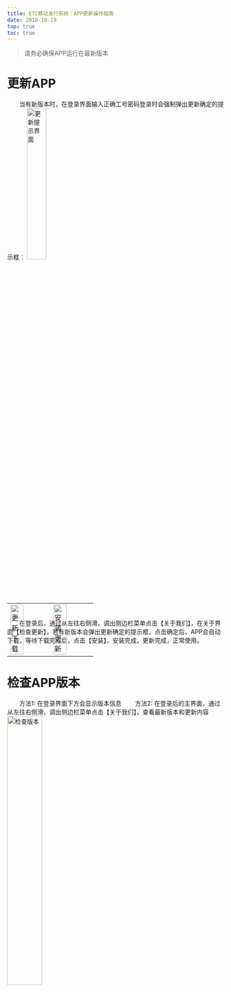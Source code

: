 ```yaml
---
title: ETC移动发行系统：APP更新操作指南 
date: 2018-10-19
top: true
toc: true
---
```

> 请务必确保APP运行在最新版本

# 更新APP
&emsp;&emsp;当有新版本时，在登录界面输入正确工号密码登录时会强制弹出更新确定的提示框：
<img src="/pub-images/news-images/ETCappUPdate/appUp1.png" width="30%" alt="更新提示界面"/> 

&emsp;&emsp;在登录后，通过从左往右侧滑，调出侧边栏菜单点击【关于我们】，在关于界面【检查更新】，若有新版本会弹出更新确定的提示框，点击确定后，APP会自动下载，等待下载完成后，点击【安装】，安装完成，更新完成，正常使用。
<table style = "margin-top:-110px"> 
  <tr>
      <td><img src="/pub-images/news-images/ETCappUPdate/appUp2.png" width="60%" alt="更新下载"/></td>
      <td><img src="/pub-images/news-images/ETCappUPdate/appUp3.png" width="60%" alt="安装更新"/></td>
  </tr>
</table> 

# 检查APP版本
&emsp;&emsp;方法1: 在登录界面下方会显示版本信息
&emsp;&emsp;方法2: 在登录后的主界面，通过从左往右侧滑，调出侧边栏菜单点击【关于我们】，查看最新版本和更新内容
<img src="/pub-images/news-images/ETCappUPdate/appUp4.png" width="40%" alt="检查版本"/>
